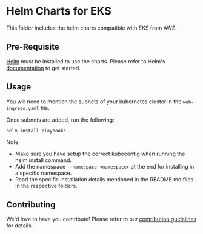 # Helm Charts for EKS
This folder includes the helm charts compatible with EKS from AWS.

## Pre-Requisite
[Helm](https://helm.sh) must be installed to use the charts.
Please refer to Helm's [documentation](https://helm.sh/docs/) to get started.

## Usage

You will need to mention the subnets of your kubernetes cluster in the ```web-ingress.yaml``` file.

Once subnets are added, run the following:

```console
helm install playbooks .
```
Note:
- Make sure you have setup the correct kubeconfig when running the helm install command.
- Add the namespace ```--namespace <namespace>``` at the end for installing in a specific namespace.
- Read the specific installation details mentioned in the README.md files in the respective folders.

## Contributing
We'd love to have you contribute! Please refer to our [contribution guidelines](https://docs.drdroid.io/docs/contributing) for details.